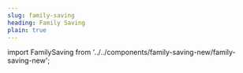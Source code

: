 ```yaml
---
slug: family-saving
heading: Family Saving
plain: true
---
```

import FamilySaving from '../../components/family-saving-new/family-saving-new';

<FamilySaving/>
